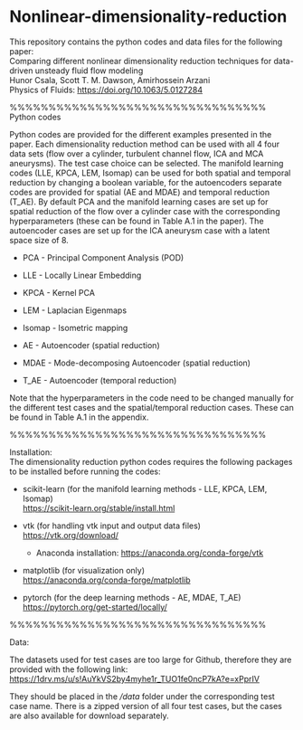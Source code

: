# Nonlinear-dimensionality-reduction

This repository contains the python codes and data files for the following paper:\
Comparing different nonlinear dimensionality reduction techniques for data-driven unsteady fluid flow modeling\
Hunor Csala, Scott T. M. Dawson, Amirhossein Arzani\
Physics of Fluids: https://doi.org/10.1063/5.0127284


%%%%%%%%%%%%%%%%%%%%%%%%%%%%%%%%%\
Python codes

Python codes are provided for the different examples presented in the paper. Each dimensionality reduction method can be used with all 4 four data sets (flow over a cylinder, turbulent channel flow, ICA and MCA aneurysms). The test case choice can be selected. The manifold learning codes (LLE, KPCA, LEM, Isomap) can be used for both spatial and temporal reduction by changing a boolean variable, for the autoencoders separate codes are provided for spatial (AE and MDAE) and temporal reduction (T_AE). 
By default PCA and the manifold learning cases are set up for spatial reduction of the flow over a cylinder case with the corresponding hyperparameters (these can be found in Table A.1 in the paper). The autoencoder cases are set up for the ICA aneurysm case with a latent space size of 8.

* PCA - Principal Component Analysis (POD)

* LLE - Locally Linear Embedding

* KPCA - Kernel PCA

* LEM - Laplacian Eigenmaps

* Isomap - Isometric mapping

* AE	- Autoencoder (spatial reduction)

* MDAE - Mode-decomposing Autoencoder (spatial reduction)

* T_AE - Autoencoder (temporal reduction)

Note that the hyperparameters in the code need to be changed manually for the different test cases and the spatial/temporal reduction cases. These can be found in Table A.1 in the appendix.

%%%%%%%%%%%%%%%%%%%%%%%%%%%%%%%%%

Installation:\
The dimensionality reduction python codes requires the following packages to be installed before running the codes:

* scikit-learn (for the manifold learning methods - LLE, KPCA, LEM, Isomap)\
https://scikit-learn.org/stable/install.html

* vtk (for handling vtk input and output data files)\
https://vtk.org/download/
    * Anaconda installation: https://anaconda.org/conda-forge/vtk

* matplotlib (for visualization only)\
https://anaconda.org/conda-forge/matplotlib

* pytorch (for the deep learning methods - AE, MDAE, T_AE)\
https://pytorch.org/get-started/locally/

%%%%%%%%%%%%%%%%%%%%%%%%%%%%%%%%%

Data:

The datasets used for test cases are too large for Github, therefore they are provided with the following link:\
https://1drv.ms/u/s!AuYkVS2by4myhe1r_TUO1fe0ncP7kA?e=xPprIV

They should be placed in the */data* folder under the corresponding test case name. There is a zipped version of all four test cases, but the cases are also available for download separately.
